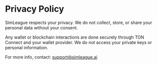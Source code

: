 # Privacy Policy

SimLeague respects your privacy. We do not collect, store, or share your personal data without your consent.

Any wallet or blockchain interactions are done securely through TON Connect and your wallet provider. We do not access your private keys or personal information.

For more info, contact: support@simleague.ai

